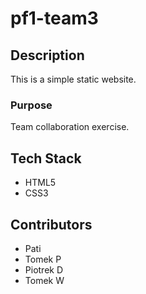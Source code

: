 # pf1-team3

## Description

This is a simple static website. 

### Purpose

Team collaboration exercise.

## Tech Stack

* HTML5
* CSS3

## Contributors

- Pati
- Tomek P
- Piotrek D
- Tomek W
